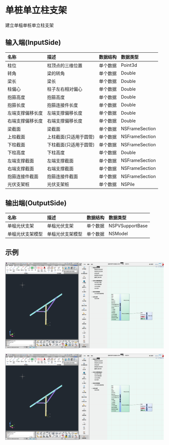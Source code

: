 # 单桩单立柱支架

建立单榀单桩单立柱支架

## 输入端(InputSide)

|名称|描述|数据结构|数据类型|
|:--|:--|:--|:--|
|柱位|柱顶点的三维位置|单个数据|Point3d
|转角|梁的转角|单个数据|Double
|梁长|梁长|单个数据|Double
|柱偏心|柱子左右相对偏心|单个数据|Double
|抱箍高度|抱箍高度|单个数据|Double
|抱箍长度|抱箍连接件长度|单个数据|Double
|左端支撑偏移长度|左端支撑偏移长度|单个数据|Double
|右端支撑偏移长度|右端支撑偏移长度|单个数据|Double
|梁截面|梁截面|单个数据|NSFrameSection
|上柱截面|上柱截面(只适用于圆管)|单个数据|NSFrameSection
|下柱截面|下柱截面(只适用于圆管)|单个数据|NSFrameSection
|下柱高度|下柱高度|单个数据|Double
|左端支撑截面|左端支撑截面|单个数据|NSFrameSection
|右端支撑截面|右端支撑截面|单个数据|NSFrameSection
|抱箍连接件截面|抱箍连接件截面|单个数据|NSFrameSection
|光伏支架桩|光伏支架桩|单个数据|NSPile

## 输出端(OutputSide)

|名称|描述|数据结构|数据类型|
|:--|:--|:--|:--|
|单榀光伏支架|单榀光伏支架|单个数据|NSPVSupportBase
|单榀光伏支架模型|单榀光伏支架模型|单个数据|NSModel

## 示例

![示例文件:单桩单立柱支架.png](../file/单桩单立柱支架.png)

![示例文件:单桩单立柱支架_01.png](../file/单桩单立柱支架_01.png)

